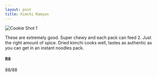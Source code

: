 ```yaml
---
layout: post
title: Kimchi Ramyun
---
```


![Cookie Shot 1](https://gyanl.com/cookies/assets/ramyun.jpeg)

These are extremely good. Super chewy and each pack can feed 2. Just the right amount of spice. Dried kimchi cooks well, tastes as authentic as you can get in an instant noodles pack.

#### R8
88/88
